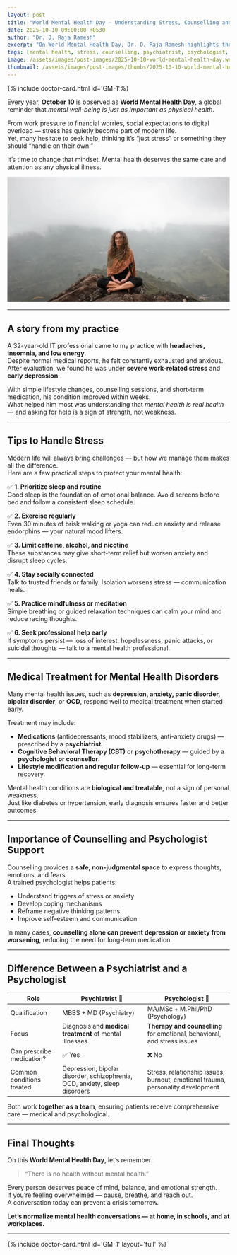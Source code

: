 ```yaml
---
layout: post
title: "World Mental Health Day — Understanding Stress, Counselling and When to Seek Help"
date: 2025-10-10 09:00:00 +0530
author: "Dr. D. Raja Ramesh"
excerpt: "On World Mental Health Day, Dr. D. Raja Ramesh highlights the importance of mental well-being, practical tips to manage stress, and when to seek medical or psychological help."
tags: [mental health, stress, counselling, psychiatrist, psychologist, depression, anxiety, Dr. D. Raja Ramesh]
image: /assets/images/post-images/2025-10-10-world-mental-health-day.webp
thumbnail: /assets/images/post-images/thumbs/2025-10-10-world-mental-health-day.webp
---
```

{% include doctor-card.html id='GM-1'%}

Every year, **October 10** is observed as **World Mental Health Day**, a global reminder that *mental well-being is just as important as physical health*.  

From work pressure to financial worries, social expectations to digital overload — stress has quietly become part of modern life.  
Yet, many hesitate to seek help, thinking it’s “just stress” or something they should “handle on their own.”

It’s time to change that mindset. Mental health deserves the same care and attention as any physical illness.

![World Mental Health Day — Awareness and Care](/assets/images/post-images/2025-10-10-world-mental-health-day.webp)

---

## A story from my practice

A 32-year-old IT professional came to my practice with **headaches, insomnia, and low energy**.  
Despite normal medical reports, he felt constantly exhausted and anxious.  
After evaluation, we found he was under **severe work-related stress** and **early depression**.

With simple lifestyle changes, counselling sessions, and short-term medication, his condition improved within weeks.  
What helped him most was understanding that *mental health is real health* — and asking for help is a sign of strength, not weakness.

---

## Tips to Handle Stress

Modern life will always bring challenges — but how we manage them makes all the difference.  
Here are a few practical steps to protect your mental health:

✅ **1. Prioritize sleep and routine**  
Good sleep is the foundation of emotional balance. Avoid screens before bed and follow a consistent sleep schedule.  

✅ **2. Exercise regularly**  
Even 30 minutes of brisk walking or yoga can reduce anxiety and release endorphins — your natural mood lifters.  

✅ **3. Limit caffeine, alcohol, and nicotine**  
These substances may give short-term relief but worsen anxiety and disrupt sleep cycles.  

✅ **4. Stay socially connected**  
Talk to trusted friends or family. Isolation worsens stress — communication heals.  

✅ **5. Practice mindfulness or meditation**  
Simple breathing or guided relaxation techniques can calm your mind and reduce racing thoughts.  

✅ **6. Seek professional help early**  
If symptoms persist — loss of interest, hopelessness, panic attacks, or suicidal thoughts — talk to a mental health professional.  

---

## Medical Treatment for Mental Health Disorders

Many mental health issues, such as **depression, anxiety, panic disorder, bipolar disorder**, or **OCD**, respond well to medical treatment when started early.

Treatment may include:
- **Medications** (antidepressants, mood stabilizers, anti-anxiety drugs) — prescribed by a **psychiatrist**.  
- **Cognitive Behavioral Therapy (CBT)** or **psychotherapy** — guided by a **psychologist or counsellor**.  
- **Lifestyle modification and regular follow-up** — essential for long-term recovery.

Mental health conditions are **biological and treatable**, not a sign of personal weakness.  
Just like diabetes or hypertension, early diagnosis ensures faster and better outcomes.

---

## Importance of Counselling and Psychologist Support

Counselling provides a **safe, non-judgmental space** to express thoughts, emotions, and fears.  
A trained psychologist helps patients:
- Understand triggers of stress or anxiety  
- Develop coping mechanisms  
- Reframe negative thinking patterns  
- Improve self-esteem and communication  

In many cases, **counselling alone can prevent depression or anxiety from worsening**, reducing the need for long-term medication.

---

## Difference Between a Psychiatrist and a Psychologist

| Role | Psychiatrist 🧠 | Psychologist 💬 |
|------|----------------|----------------|
| Qualification | MBBS + MD (Psychiatry) | MA/MSc + M.Phil/PhD (Psychology) |
| Focus | Diagnosis and **medical treatment** of mental illnesses | **Therapy and counselling** for emotional, behavioral, and stress issues |
| Can prescribe medication? | ✅ Yes | ❌ No |
| Common conditions treated | Depression, bipolar disorder, schizophrenia, OCD, anxiety, sleep disorders | Stress, relationship issues, burnout, emotional trauma, personality development |

Both work **together as a team**, ensuring patients receive comprehensive care — medical and psychological.

---

## Final Thoughts

On this **World Mental Health Day**, let’s remember:  
> “There is no health without mental health.”

Every person deserves peace of mind, balance, and emotional strength.  
If you’re feeling overwhelmed — pause, breathe, and reach out.  
A conversation today can prevent a crisis tomorrow.

**Let’s normalize mental health conversations — at home, in schools, and at workplaces.**

---

{% include doctor-card.html id='GM-1' layout='full' %}

